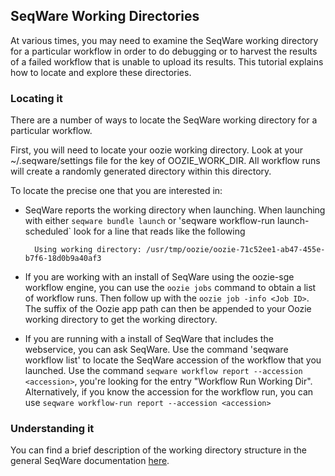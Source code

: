 ## SeqWare Working Directories ##

At various times, you may need to examine the SeqWare working directory for a particular workflow in order to do debugging or to harvest the results of a failed workflow that is unable to upload its results. This tutorial explains how to locate and explore these directories. 

### Locating it ###

There are a number of ways to locate the SeqWare working directory for a particular workflow.

First, you will need to locate your oozie working directory. Look at your ~/.seqware/settings file for the key of OOZIE\_WORK\_DIR. All workflow runs will create a randomly generated directory within this directory.

To locate the precise one that you are interested in:
* SeqWare reports the working directory when launching. When launching with either `seqware bundle launch` or 'seqware workflow-run launch-scheduled` look for a line that reads like the following 

        Using working directory: /usr/tmp/oozie/oozie-71c52ee1-ab47-455e-b7f6-18d0b9a40af3
* If you are working with an install of SeqWare using the oozie-sge workflow engine, you can use the `oozie jobs` command to obtain a list of workflow runs. Then follow up with the `oozie job -info <Job ID>`. The suffix of the Oozie app path can then be appended to your Oozie working directory to get the working directory. 
* If you are running with a install of SeqWare that includes the webservice, you can ask SeqWare. Use the command 'seqware workflow list' to locate the SeqWare accession of the workflow that you launched. Use the command `seqware workflow report --accession <accession>`, you're looking for the entry "Workflow Run Working Dir". Alternatively, if you know the accession for the workflow run, you can use `seqware workflow-run report --accession <accession>`

### Understanding it ###

You can find a brief description of the working directory structure in the general SeqWare documentation [here](https://seqware.github.io/docs/3-getting-started/developer-tutorial/#testing-the-workflow).

